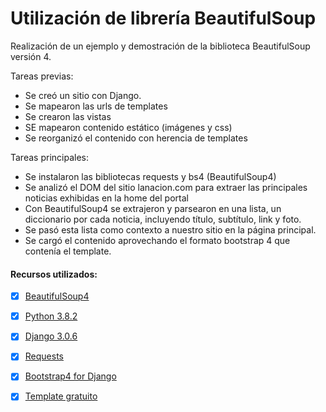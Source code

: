# Utilización de librería BeautifulSoup

Realización de un ejemplo y demostración de la biblioteca BeautifulSoup versión 4.

Tareas previas:
- Se creó un sitio con Django.
- Se mapearon las urls de templates
- Se crearon las vistas
- SE mapearon contenido estático (imágenes y css)
- Se reorganizó el contenido con herencia de templates

Tareas principales:
- Se instalaron las bibliotecas requests y bs4 (BeautifulSoup4)
- Se analizó el DOM del sitio lanacion.com para extraer las principales noticias exhibidas en la home del portal
- Con BeautifulSoup4 se extrajeron y parsearon en una lista, un diccionario por cada noticia, incluyendo título, subtítulo, link y foto.
- Se pasó esta lista como contexto a nuestro sitio en la página principal.
- Se cargó el contenido aprovechando el formato bootstrap 4 que contenía el template.





#### Recursos utilizados:

- [X] [BeautifulSoup4](https://www.crummy.com/software/BeautifulSoup/bs4/doc/#)  
- [X] [Python 3.8.2](https://www.python.org/psf/)  
- [X] [Django 3.0.6](https://docs.djangoproject.com/es/3.0/)  
- [X] [Requests](https://requests.readthedocs.io/en/master/)  
- [X] [Bootstrap4 for Django](https://github.com/zostera/django-bootstrap4)  
- [X] [Template gratuito](https://www.free-css.com/free-css-templates/page107/the-web-news)

